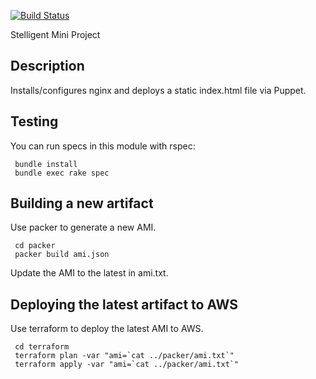 [![Build Status](https://img.shields.io/travis/jengstro/stelligent_project.svg)](https://travis-ci.org/jengstro/stelligent_project)

Stelligent Mini Project

## Description

Installs/configures nginx and deploys a static index.html file via Puppet.

## Testing
You can run specs in  this module with rspec:

     bundle install
     bundle exec rake spec

## Building a new artifact

Use packer to generate a new AMI.

     cd packer
     packer build ami.json

Update the AMI to the latest in ami.txt.

## Deploying the latest artifact to AWS

Use terraform to deploy the latest AMI to AWS.

     cd terraform
     terraform plan -var "ami=`cat ../packer/ami.txt`"
     terraform apply -var "ami=`cat ../packer/ami.txt`"
